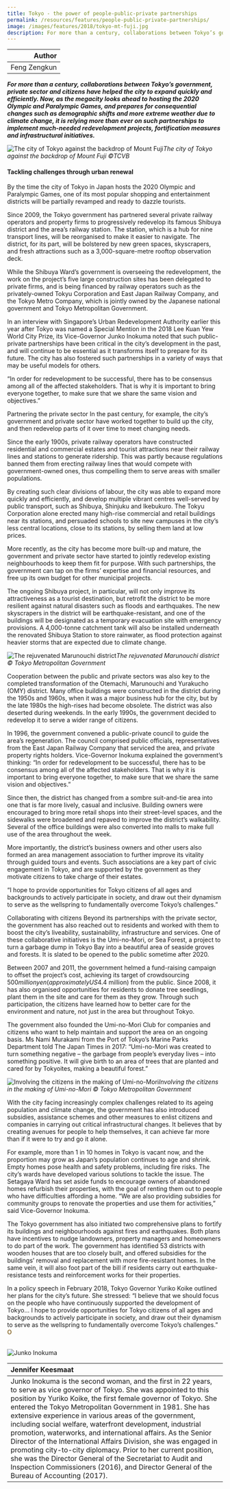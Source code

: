 ```yaml
---
title: Tokyo - the power of people-public-private partnerships
permalink: /resources/features/people-public-private-partnerships/
image: /images/features/2018/tokyo-mt-fuji.jpg
description: For more than a century, collaborations between Tokyo’s government, private sector and citizens have helped the city to expand quickly and efficiently. Now, as the megacity looks ahead to hosting the 2020 Olympic and Paralympic Games, and prepares for consequential changes such as demographic shifts and more extreme weather due to climate change, it is relying more than ever on such partnerships to implement much-needed redevelopment projects, fortification measures and infrastructural initiatives. 
---
```


| Author |
|---:|
| Feng Zengkun |

***For more than a century, collaborations between Tokyo’s government, private sector and citizens have helped the city to expand quickly and efficiently. Now, as the megacity looks ahead to hosting the 2020 Olympic and Paralympic Games, and prepares for consequential changes such as demographic shifts and more extreme weather due to climate change, it is relying more than ever on such partnerships to implement much-needed redevelopment projects, fortification measures and infrastructural initiatives.***

![The city of Tokyo against the backdrop of Mount Fuji](/images/features/2018/tokyo-mt-fuji.jpg/)*The city of Tokyo against the backdrop of Mount Fuji ©TCVB*

#### **Tackling challenges through urban renewal**

By the time the city of Tokyo in Japan hosts the 2020 Olympic and Paralympic Games, one of its most popular shopping and entertainment districts will be partially revamped and ready to dazzle tourists. 

Since 2009, the Tokyo government has partnered several private railway operators and property firms to progressively redevelop its famous Shibuya district and the area’s railway station. The station, which is a hub for nine transport lines, will be reorganised to make it easier to navigate. The district, for its part, will be bolstered by new green spaces, skyscrapers, and fresh attractions such as a 3,000-square-metre rooftop observation deck. 

While the Shibuya Ward’s government is overseeing the redevelopment, the work on the project’s five large construction sites has been delegated to private firms, and is being financed by railway operators such as the privately-owned Tokyu Corporation and East Japan Railway Company, and the Tokyo Metro Company, which is jointly owned by the Japanese national government and Tokyo Metropolitan Government. 

In an interview with Singapore’s Urban Redevelopment Authority earlier this year after Tokyo was named a Special Mention in the 2018 Lee Kuan Yew World City Prize, its Vice-Governor Junko Inokuma noted that such public-private partnerships have been critical in the city’s development in the past, and will continue to be essential as it transforms itself to prepare for its future. The city has also fostered such partnerships in a variety of ways that may be useful models for others. 

“In order for redevelopment to be successful, there has to be consensus among all of the affected stakeholders. That is why it is important to bring everyone together, to make sure that we share the same vision and objectives.”

Partnering the private sector 
In the past century, for example, the city’s government and private sector have worked together to build up the city, and then redevelop parts of it over time to meet changing needs. 

Since the early 1900s, private railway operators have constructed residential and commercial estates and tourist attractions near their railway lines and stations to generate ridership. This was partly because regulations banned them from erecting railway lines that would compete with government-owned ones, thus compelling them to serve areas with smaller populations. 

By creating such clear divisions of labour, the city was able to expand more quickly and efficiently, and develop multiple vibrant centres well-served by public transport, such as Shibuya, Shinjuku and Ikebukuro. The Tokyu Corporation alone erected many high-rise commercial and retail buildings near its stations, and persuaded schools to site new campuses in the city’s less central locations, close to its stations, by selling them land at low prices. 

More recently, as the city has become more built-up and mature, the government and private sector have started to jointly redevelop existing neighbourhoods to keep them fit for purpose. With such partnerships, the government can tap on the firms’ expertise and financial resources, and free up its own budget for other municipal projects. 

The ongoing Shibuya project, in particular, will not only improve its attractiveness as a tourist destination, but retrofit the district to be more resilient against natural disasters such as floods and earthquakes. The new skyscrapers in the district will be earthquake-resistant, and one of the buildings will be designated as a temporary evacuation site with emergency provisions. A 4,000-tonne catchment tank will also be installed underneath the renovated Shibuya Station to store rainwater, as flood protection against heavier storms that are expected due to climate change. 

![The rejuvenated Marunouchi district](/images/features/2018/tokyo-marunouchi.jpg/)*The rejuvenated Marunouchi district © Tokyo Metropolitan Government*

Cooperation between the public and private sectors was also key to the completed transformation of the Otemachi, Marunouchi and Yurakucho (OMY) district. Many office buildings were constructed in the district during the 1950s and 1960s, when it was a major business hub for the city, but by the late 1980s the high-rises had become obsolete. The district was also deserted during weekends. In the early 1990s, the government decided to redevelop it to serve a wider range of citizens. 

In 1996, the government convened a public-private council to guide the area’s regeneration. The council comprised public officials, representatives from the East Japan Railway Company that serviced the area, and private property rights holders. Vice-Governor Inokuma explained the government’s thinking: “In order for redevelopment to be successful, there has to be consensus among all of the affected stakeholders. That is why it is important to bring everyone together, to make sure that we share the same vision and objectives.” 

Since then, the district has changed from a sombre suit-and-tie area into one that is far more lively, casual and inclusive. Building owners were encouraged to bring more retail shops into their street-level spaces, and the sidewalks were broadened and repaved to improve the district’s walkability. Several of the office buildings were also converted into malls to make full use of the area throughout the week. 

More importantly, the district’s business owners and other users also formed an area management association to further improve its vitality through guided tours and events. Such associations are a key part of civic engagement in Tokyo, and are supported by the government as they motivate citizens to take charge of their estates. 

“I hope to provide opportunities for Tokyo citizens of all ages and backgrounds to actively participate in society, and draw out their dynamism to serve as the wellspring to fundamentally overcome Tokyo’s challenges.”

Collaborating with citizens 
Beyond its partnerships with the private sector, the government has also reached out to residents and worked with them to boost the city’s liveability, sustainability, infrastructure and services. One of these collaborative initiatives is the Umi-no-Mori, or Sea Forest, a project to turn a garbage dump in Tokyo Bay into a beautiful area of seaside groves and forests. It is slated to be opened to the public sometime after 2020. 

Between 2007 and 2011, the government helmed a fund-raising campaign to offset the project’s cost, achieving its target of crowdsourcing $500 million yen (approximately US$4.4 million) from the public. Since 2008, it has also organised opportunities for residents to donate tree seedlings, plant them in the site and care for them as they grow. Through such participation, the citizens have learned how to better care for the environment and nature, not just in the area but throughout Tokyo. 

The government also founded the Umi-no-Mori Club for companies and citizens who want to help maintain and support the area on an ongoing basis. Ms Nami Murakami from the Port of Tokyo’s Marine Parks Department told The Japan Times in 2017: “Umi-no-Mori was created to turn something negative – the garbage from people’s everyday lives – into something positive. It will give birth to an area of trees that are planted and cared for by Tokyoites, making a beautiful forest.”

![Involving the citizens in the making of Umi-no-Mori](/images/features/2018/tokyo-umi-no-mori.jpg/)*Involving the citizens in the making of Umi-no-Mori © Tokyo Metropolitan Government*

With the city facing increasingly complex challenges related to its ageing population and climate change, the government has also introduced subsidies, assistance schemes and other measures to enlist citizens and companies in carrying out critical infrastructural changes. It believes that by creating avenues for people to help themselves, it can achieve far more than if it were to try and go it alone. 

For example, more than 1 in 10 homes in Tokyo is vacant now, and the proportion may grow as Japan’s population continues to age and shrink. Empty homes pose health and safety problems, including fire risks. The city’s wards have developed various solutions to tackle the issue. The Setagaya Ward has set aside funds to encourage owners of abandoned homes refurbish their properties, with the goal of renting them out to people who have difficulties affording a home. “We are also providing subsidies for community groups to renovate the properties and use them for activities,” said Vice-Governor Inokuma. 

The Tokyo government has also initiated two comprehensive plans to fortify its buildings and neighbourhoods against fires and earthquakes. Both plans have incentives to nudge landowners, property managers and homeowners to do part of the work. The government has identified 53 districts with wooden houses that are too closely built, and offered subsidies for the buildings’ removal and replacement with more fire-resistant homes. In the same vein, it will also foot part of the bill if residents carry out earthquake-resistance tests and reinforcement works for their properties. 

In a policy speech in February 2018, Tokyo Governor Yuriko Koike outlined her plans for the city’s future. She stressed: “I believe that we should focus on the people who have continuously supported the development of Tokyo… I hope to provide opportunities for Tokyo citizens of all ages and backgrounds to actively participate in society, and draw out their dynamism to serve as the wellspring to fundamentally overcome Tokyo’s challenges.” **<font color="#967942">O</font>**

<br>

<div style="width:150px"><img src="/images/features/2018/junko-inokuma.png" alt="Junko Inokuma" /></div>

| **Jennifer Keesmaat** |
|:---|
| Junko Inokuma is the second woman, and the first in 22 years, to serve as vice governor of Tokyo. She was appointed to this position by Yuriko Koike, the first female governor of Tokyo. She entered the Tokyo Metropolitan Government in 1981. She has extensive experience in various areas of the government, including social welfare, waterfront development, industrial promotion, waterworks, and international affairs. As the Senior Director of the International Affairs Division, she was engaged in promoting city-to-city diplomacy. Prior to her current position, she was the Director General of the Secretariat to Audit and Inspection Commissioners (2016), and Director General of the Bureau of Accounting (2017). |

